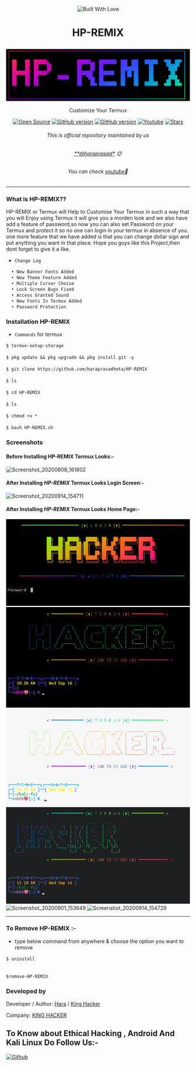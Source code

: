 <p align="center"><a><img title="Built With Love" src="https://forthebadge.com/images/badges/built-for-android.svg"> </a>

# <p align="center">HP-REMIX
<p align="center">
  <img src="https://github.com/haraprasadhota/ph/blob/master/hp78_1.png">
</p>
<p align="center">Customize Your Termux
<p align="center">
<a href="https://github.com/haraprasadhota"><img title="Open Source" src="https://img.shields.io/badge/Open%20Source-%E2%99%A5-red" ></a>
 <a href="https://github.com/haraprasadhota/Termux-Megapackage"><img title="GitHub version" src="https://d25lcipzij17d.cloudfront.net/badge.svg?id=gh&type=6&v=1.0.0&x2=0" ></a>
<a href="https://github.com/haraprasadhota"><img title="GitHub version" src="https://img.shields.io/github/license/haraprasadhota/HP-REMIX?color=Brightgree" ></a>
 <a href="https://youtube.com/King hacker"><img alt="Youtube" src="https://img.shields.io/badge/Youtube-KING HACKER-green"/></a>
 <a href="https://github.com/haraprasadhota"><img title="Stars" src="https://img.shields.io/github/stars/haraprasadhota/HP-REMIX?style=social" ></a>
</p>

###### <p align="center">*This is official repository maintained by us*
###### <p align="center"> *[**@haraprasad*](https://www.instagram.com/haraprasad/) 😊*
###### <p align="center"> *You can check [youtube](https://www.youtube.com/channel/UCQLD2PaQjy2iL8EgJnVFn9A)💝*
---
### What is HP-REMIX??
HP-REMIX or Termux will Help to Customise Your Termux in such a way that you will Enjoy using Termux it will give you a morden look and we also have add a feature of password,so now you can also set Password on your Termux and protect it so no one can login in your termux in absence of you.
one more feature that we have added is that you can change dollar sign and put anything you want in that place.
Hope you guys like this Project,then dont forget to give it a like.

* `Change Log` 
```
  • New Banner Fonts Added
  • New Theme Feature Added
  • Multiple Curser Choise 
  • Lock Screen Bugs Fixed
  • Access Granted Sound
  • New Fonts In Termux Added
  • Password Protection
 ```
 ### Installation HP-REMIX
  
* `Commands` for termux
```
$ termux-setup-storage
  
$ pkg update && pkg upgrade && pkg install git -y

$ git clone https://github.com/haraprasadhota/HP-REMIX

$ ls

$ cd HP-REMIX

$ ls

$ chmod +x *

$ bash HP-REMIX.sh
```

### Screenshots

#### Before Installing HP-REMIX Termux Looks:-

![Screenshot_20200808_161602](https://user-images.githubusercontent.com/64035221/89708658-86510580-d996-11ea-9739-aae202ce3ee2.jpg)

#### After Installing _HP-REMIX_ Termux Looks Login Screen:-

![Screenshot_20200914_154711](https://user-images.githubusercontent.com/64035221/93075754-e298fa80-f6a3-11ea-979d-97ff94c2ddf5.jpg)

#### After Installing _HP-REMIX_ Termux Looks Home Page:-

![Screenshot_1](https://github.com/haraprasadhota/ph/blob/master/Screenshot_1.png)
![Screenshot_20200901_151852](https://github.com/haraprasadhota/ph/blob/master/Screenshot_2.png)
![Screenshot_20200901_152348](https://github.com/haraprasadhota/ph/blob/master/Screenshot_3.png)
![Screenshot_20200901_152938](https://github.com/haraprasadhota/ph/blob/master/Screenshot_4.png)
![Screenshot_20200901_153649](https://user-images.githubusercontent.com/64035221/93075838-00665f80-f6a4-11ea-8a60-0722bc8f4c07.jpg)
![Screenshot_20200914_154729](https://user-images.githubusercontent.com/64035221/93075840-00fef600-f6a4-11ea-9eed-545395273e77.jpg)

***

### To Remove HP-REMIX :- 

* type below command from anywhere & choose the option you want to remove
```
$ uninstall


$remove-HP-REMIX
```
### Developed by

Developer / Author: [Hara]() / [King Hacker](https://github.com/haraprasadhota/)

Company: [KING HACKER](https://www.youtube.com/channel/UCQLD2PaQjy2iL8EgJnVFn9A)

## To Know about Ethical Hacking , Android And Kali Linux Do Follow Us:-

[![Github](https://github.frapsoft.com/social/github.png)](https://github.com/haraprasadhota/)

